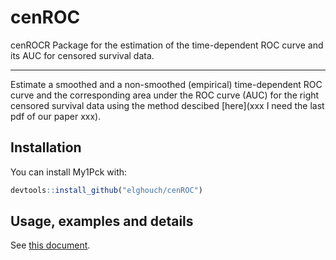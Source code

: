 # cenROC
cenROCR Package for the estimation of the time-dependent ROC curve and its AUC for censored survival data.
***

Estimate a smoothed and a non-smoothed (empirical) time-dependent ROC curve and the corresponding area under the ROC
curve (AUC) for the right censored survival data using the method descibed [here](xxx I need the last pdf of our paper xxx).

## Installation

You can install My1Pck with:

``` r
devtools::install_github("elghouch/cenROC")
```

## Usage, examples and details

See [this document](enROC.pdf).
